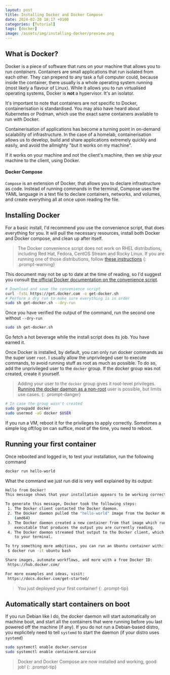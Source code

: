 ```yaml
---
layout: post
title: Installing Docker and Docker Compose
date: 2024-02-28 18:17 +0100
categories: [Tutorial]
tags: [docker]
image: /assets/img/installing-docker/preview.png
---
```


## What is Docker?
Docker is a piece of software that runs on your machine that allows you to run *containers*. Containers are small applications that run isolated from each other. They can prepend to any task a full computer could, because inside the container, there usually is a whole operating system running (most likely a flavour of Linux). While it allows you to run virtualised operating systems, Docker is __not__ a hypervisor. It's an isolator.

It's important to note that containers are not specific to Docker, containerisation is standardised. You may also have heard about Kubernetes or Podman, which use the exact same containers available to run with Docker.

Containerisation of applications has become a turning point in on-demand scalability of infrastructure. In the case of a homelab, containerisation allows us to develop, build and share applications extremely quickly and easily, and avoid the allmighty "but it works on my machine".

If it works on your machine and not the client's machine, then we ship your machine to the client, using Docker.
#### Docker Compose
`Compose` is an extension of Docker, that allows you to declare infrastructure as code. Instead of running commands in the terminal, Compose uses the YAML language in a text file to declare containers, networks, and volumes, and create everything all at once upon reading the file.

## Installing Docker

For a basic install, I'd recommend you use the convenience script, that does everything for you. It will pull the necessary resources, install both Docker and Docker compose, and clean up after itself.

> The Docker convenience script does not work on RHEL distributions, including Red Hat, Fedora, CentOS Stream and Rocky Linux. If you are running one of those distributions, follow [these instructions](https://docs.rockylinux.org/gemstones/containers/docker/)
{: .prompt-warning}

This document may not be up to date at the time of reading, so I'd suggest you consult [the official Docker documentation on the convenience script](https://docs.docker.com/engine/install/debian/#install-using-the-convenience-script).

```bash
# Download and save the convenience script
curl -fsSL https://get.docker.com -o get-docker.sh
# Perform a dry run to make sure everything is in order
sudo sh get-docker.sh --dry-run
```
Once you have verified the output of the command, run the second one without `--dry-run`

```bash
sudo sh get-docker.sh
```

Go fetch a hot beverage while the install script does its job. You have earned it.

Once Docker is installed, by default, you can only run docker commands as the super user `root`. I usually allow the unprivileged user to execute commands, to avoid running stuff as root as much as possible. To do so, add the unprivileged user to the `docker` group. If the docker group was not created, create it yourself.

> Adding your user to the `docker` group gives it root-level privileges.
> [Running the docker daemon as a non-root](https://docs.docker.com/engine/security/rootless/) user is possible, but limits use cases.
{: .prompt-danger}

```bash
# In case the group wasn't created
sudo groupadd docker
sudo usermod -aG docker $USER
```
If you run a VM, reboot it for the privileges to apply correctly. Sometimes a simple log off/log on can suffice, most of the time, you need to reboot.


## Running your first container
Once rebooted and logged in, to test your installation, run the following command

```bash
docker run hello-world
```
What the command we just run did is very well explained by its output:

```bash
Hello from Docker!
This message shows that your installation appears to be working correctly.

To generate this message, Docker took the following steps:
 1. The Docker client contacted the Docker daemon.
 2. The Docker daemon pulled the "hello-world" image from the Docker Hub.
    (amd64)
 3. The Docker daemon created a new container from that image which runs the
    executable that produces the output you are currently reading.
 4. The Docker daemon streamed that output to the Docker client, which sent it
    to your terminal.

To try something more ambitious, you can run an Ubuntu container with:
 $ docker run -it ubuntu bash

Share images, automate workflows, and more with a free Docker ID:
 https://hub.docker.com/

For more examples and ideas, visit:
 https://docs.docker.com/get-started/
```

> You just deployed your first container!
{: .prompt-tip}


## Automatically start containers on boot
If you run Debian like I do, the docker daemon will start automatically on machine boot, and start all the containers that were running before you last powered off the machine (if any). If you do not run a Debian-based distro, you explicitely need to tell `systemd` to start the daemon (if your distro uses `systemd`)

```bash
sudo systemctl enable docker.service
sudo systemctl enable containerd.service
```

> Docker and Docker Compose are now installed and working, good job!
{: .prompt-tip}